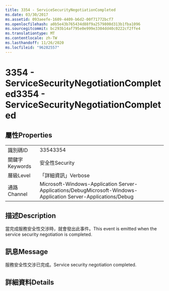 ```yaml
---
title: 3354 - ServiceSecurityNegotiationCompleted
ms.date: 03/30/2017
ms.assetid: 093aeefe-1609-4409-b6d2-00f71772bcf7
ms.openlocfilehash: a0b5e43b765434d88f9a2579800d313b1fba1096
ms.sourcegitcommit: bc293b14af795e0e999e3304dd40c0222cf2ffe4
ms.translationtype: MT
ms.contentlocale: zh-TW
ms.lasthandoff: 11/26/2020
ms.locfileid: "96282557"
---
```

# <a name="3354---servicesecuritynegotiationcompleted"></a><span data-ttu-id="735a7-102">3354 - ServiceSecurityNegotiationCompleted</span><span class="sxs-lookup"><span data-stu-id="735a7-102">3354 - ServiceSecurityNegotiationCompleted</span></span>

## <a name="properties"></a><span data-ttu-id="735a7-103">屬性</span><span class="sxs-lookup"><span data-stu-id="735a7-103">Properties</span></span>  
  
|||  
|-|-|  
|<span data-ttu-id="735a7-104">識別碼</span><span class="sxs-lookup"><span data-stu-id="735a7-104">ID</span></span>|<span data-ttu-id="735a7-105">3354</span><span class="sxs-lookup"><span data-stu-id="735a7-105">3354</span></span>|  
|<span data-ttu-id="735a7-106">關鍵字</span><span class="sxs-lookup"><span data-stu-id="735a7-106">Keywords</span></span>|<span data-ttu-id="735a7-107">安全性</span><span class="sxs-lookup"><span data-stu-id="735a7-107">Security</span></span>|  
|<span data-ttu-id="735a7-108">層級</span><span class="sxs-lookup"><span data-stu-id="735a7-108">Level</span></span>|<span data-ttu-id="735a7-109">「詳細資訊」</span><span class="sxs-lookup"><span data-stu-id="735a7-109">Verbose</span></span>|  
|<span data-ttu-id="735a7-110">通路</span><span class="sxs-lookup"><span data-stu-id="735a7-110">Channel</span></span>|<span data-ttu-id="735a7-111">Microsoft-Windows-Application Server-Applications/Debug</span><span class="sxs-lookup"><span data-stu-id="735a7-111">Microsoft-Windows-Application Server-Applications/Debug</span></span>|  
  
## <a name="description"></a><span data-ttu-id="735a7-112">描述</span><span class="sxs-lookup"><span data-stu-id="735a7-112">Description</span></span>  

 <span data-ttu-id="735a7-113">當完成服務安全性交涉時，就會發出此事件。</span><span class="sxs-lookup"><span data-stu-id="735a7-113">This event is emitted when the service security negotiation is completed.</span></span>  
  
## <a name="message"></a><span data-ttu-id="735a7-114">訊息</span><span class="sxs-lookup"><span data-stu-id="735a7-114">Message</span></span>  

 <span data-ttu-id="735a7-115">服務安全性交涉已完成。</span><span class="sxs-lookup"><span data-stu-id="735a7-115">Service security negotiation completed.</span></span>  
  
## <a name="details"></a><span data-ttu-id="735a7-116">詳細資料</span><span class="sxs-lookup"><span data-stu-id="735a7-116">Details</span></span>
